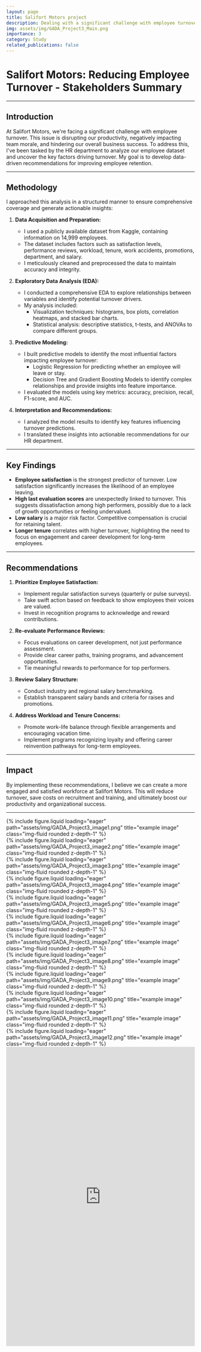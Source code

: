 ```yaml
---
layout: page
title: Salifort Motors project
description: Dealing with a significant challenge with employee turnover
img: assets/img/GADA_Project3_Main.png
importance: 3
category: Study
related_publications: false
---
```


# Salifort Motors: Reducing Employee Turnover - Stakeholders Summary

---

## Introduction

At Salifort Motors, we're facing a significant challenge with employee turnover. This issue is disrupting our productivity, negatively impacting team morale, and hindering our overall business success. To address this, I've been tasked by the HR department to analyze our employee dataset and uncover the key factors driving turnover. My goal is to develop data-driven recommendations for improving employee retention.

---

## Methodology

I approached this analysis in a structured manner to ensure comprehensive coverage and generate actionable insights:

1. **Data Acquisition and Preparation:**

   - I used a publicly available dataset from Kaggle, containing information on 14,999 employees.
   - The dataset includes factors such as satisfaction levels, performance reviews, workload, tenure, work accidents, promotions, department, and salary.
   - I meticulously cleaned and preprocessed the data to maintain accuracy and integrity.

2. **Exploratory Data Analysis (EDA):**

   - I conducted a comprehensive EDA to explore relationships between variables and identify potential turnover drivers.
   - My analysis included:
     - Visualization techniques: histograms, box plots, correlation heatmaps, and stacked bar charts.
     - Statistical analysis: descriptive statistics, t-tests, and ANOVAs to compare different groups.

3. **Predictive Modeling:**

   - I built predictive models to identify the most influential factors impacting employee turnover:
     - Logistic Regression for predicting whether an employee will leave or stay.
     - Decision Tree and Gradient Boosting Models to identify complex relationships and provide insights into feature importance.
   - I evaluated the models using key metrics: accuracy, precision, recall, F1-score, and AUC.

4. **Interpretation and Recommendations:**
   - I analyzed the model results to identify key features influencing turnover predictions.
   - I translated these insights into actionable recommendations for our HR department.

---

## Key Findings

- **Employee satisfaction** is the strongest predictor of turnover. Low satisfaction significantly increases the likelihood of an employee leaving.
- **High last evaluation scores** are unexpectedly linked to turnover. This suggests dissatisfaction among high performers, possibly due to a lack of growth opportunities or feeling undervalued.
- **Low salary** is a major risk factor. Competitive compensation is crucial for retaining talent.
- **Longer tenure** correlates with higher turnover, highlighting the need to focus on engagement and career development for long-term employees.

---

## Recommendations

1. **Prioritize Employee Satisfaction:**

   - Implement regular satisfaction surveys (quarterly or pulse surveys).
   - Take swift action based on feedback to show employees their voices are valued.
   - Invest in recognition programs to acknowledge and reward contributions.

2. **Re-evaluate Performance Reviews:**

   - Focus evaluations on career development, not just performance assessment.
   - Provide clear career paths, training programs, and advancement opportunities.
   - Tie meaningful rewards to performance for top performers.

3. **Review Salary Structure:**

   - Conduct industry and regional salary benchmarking.
   - Establish transparent salary bands and criteria for raises and promotions.

4. **Address Workload and Tenure Concerns:**
   - Promote work-life balance through flexible arrangements and encouraging vacation time.
   - Implement programs recognizing loyalty and offering career reinvention pathways for long-term employees.

---

## Impact

By implementing these recommendations, I believe we can create a more engaged and satisfied workforce at Salifort Motors. This will reduce turnover, save costs on recruitment and training, and ultimately boost our productivity and organizational success.

---

<div class="row justify-content-sm-center">
    <div class="col-sm-5 mt-3 mt-md-0">
        {% include figure.liquid loading="eager" path="assets/img/GADA_Project3_image1.png" title="example image" class="img-fluid rounded z-depth-1" %}
    </div>
    <div class="col-sm-5 mt-3 mt-md-0">
        {% include figure.liquid loading="eager" path="assets/img/GADA_Project3_image2.png" title="example image" class="img-fluid rounded z-depth-1" %}
    </div>
</div>

<div class="row justify-content-sm-center">
    <div class="col-sm-5 mt-3 mt-md-0">
        {% include figure.liquid loading="eager" path="assets/img/GADA_Project3_image3.png" title="example image" class="img-fluid rounded z-depth-1" %}
    </div>
    <div class="col-sm-5 mt-3 mt-md-0">
        {% include figure.liquid loading="eager" path="assets/img/GADA_Project3_image4.png" title="example image" class="img-fluid rounded z-depth-1" %}
    </div>
</div>

<div class="row justify-content-sm-center">
    <div class="col-sm-5 mt-3 mt-md-0">
        {% include figure.liquid loading="eager" path="assets/img/GADA_Project3_image5.png" title="example image" class="img-fluid rounded z-depth-1" %}
    </div>
    <div class="col-sm-5 mt-3 mt-md-0">
        {% include figure.liquid loading="eager" path="assets/img/GADA_Project3_image6.png" title="example image" class="img-fluid rounded z-depth-1" %}
    </div>
</div>

<div class="row justify-content-sm-center">
    <div class="col-sm-5 mt-3 mt-md-0">
        {% include figure.liquid loading="eager" path="assets/img/GADA_Project3_image7.png" title="example image" class="img-fluid rounded z-depth-1" %}
    </div>
    <div class="col-sm-5 mt-3 mt-md-0">
        {% include figure.liquid loading="eager" path="assets/img/GADA_Project3_image8.png" title="example image" class="img-fluid rounded z-depth-1" %}
    </div>
</div>

<div class="row justify-content-sm-center">
    <div class="col-sm-5 mt-3 mt-md-0">
        {% include figure.liquid loading="eager" path="assets/img/GADA_Project3_image9.png" title="example image" class="img-fluid rounded z-depth-1" %}
    </div>
    <div class="col-sm-5 mt-3 mt-md-0">
        {% include figure.liquid loading="eager" path="assets/img/GADA_Project3_image10.png" title="example image" class="img-fluid rounded z-depth-1" %}
    </div>
</div>

<div class="row justify-content-sm-center">
    <div class="col-sm-5 mt-3 mt-md-0">
        {% include figure.liquid loading="eager" path="assets/img/GADA_Project3_image11.png" title="example image" class="img-fluid rounded z-depth-1" %}
    </div>
    <div class="col-sm-5 mt-3 mt-md-0">
        {% include figure.liquid loading="eager" path="assets/img/GADA_Project3_image12.png" title="example image" class="img-fluid rounded z-depth-1" %}
    </div>
</div>
<div class="row justify-content-sm-center">
   <iframe src="https://www.kaggle.com/embed/samehshehata/google-advanced-da-salifort-motors-project?kernelSessionId=192725832" height="800" style="margin: 0 auto; width: 100%; max-width: 950px;" frameborder="0" scrolling="auto" title="Google Advanced DA: Capstone Project"></iframe>
</div>
